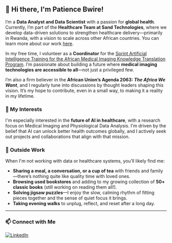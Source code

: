 ## 👋 Hi there, I'm Patience Bwire!

I’m a **Data Analyst and Data Scientist** with a passion for **global health**. Currently, I’m part of the **Healthcare Team at Sand Technologies**, where we develop data-driven solutions to strengthen healthcare delivery—primarily in Rwanda, with a vision to scale across other African countries. You can learn more about our work [here](https://healthcare.sandtech.com/#RHOS_Success).

In my free time, I volunteer as a **Coordinator** for the [Sprint Artificial Intelligence Training for the African Medical Imaging Knowledge Translation Program](https://event.fourwaves.com/spark/pages). I’m passionate about building a future where **medical imaging technologies are accessible to all**—not just a privileged few.

I’m also a firm believer in the **African Union’s Agenda 2063: *The Africa We Want***, and I regularly tune into discussions by thought leaders shaping this vision. It’s my hope to contribute, even in a small way, to making it a reality in my lifetime.

### 🧠 My Interests

I'm especially interested in the **future of AI in healthcare**, with a research focus on Medical Imaging and Physiological Data Analysis. I'm driven by the belief that AI can unlock better health outcomes globally, and I actively seek out projects and collaborations that align with that mission.

### 🎨 Outside Work

When I'm not working with data or healthcare systems, you’ll likely find me:
* **Sharing a meal, a conversation, or a cup of tea** with friends and family—there’s nothing quite like quality time with loved ones.
* **Browsing used bookstores** and adding to my growing collection of **50+ classic books** (still working on reading them all!).
* **Solving jigsaw puzzles**—I enjoy the slow, calming rhythm of fitting pieces together and the sense of quiet focus it brings.
* **Taking evening walks** to unplug, reflect, and reset after a long day.
---

### 📫 Connect with Me
[![LinkedIn](https://img.shields.io/badge/LinkedIn-blue?logo=linkedin&style=flat-square)](https://www.linkedin.com/in/patience-bwire)
